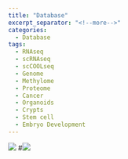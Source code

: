 ```yaml
---
title: "Database"
excerpt_separator: "<!--more-->"
categories:
  - Database
tags:
  - RNAseq
  - scRNAseq
  - scCOOLseq
  - Genome
  - Methylome
  - Proteome
  - Cancer
  - Organoids
  - Crypts
  - Stem cell
  - Embryo Development
---
```


![](https://healixloo.github.io/mm-github/assets/database/png-db.png)
#<img src="https://healixloo.github.io/mm-github/assets/database/png-db.png">
